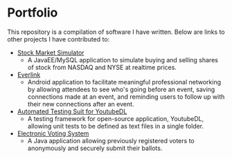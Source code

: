 # Portfolio
This repository is a compilation of software I have written.
Below are links to other projects I have contributed to:
* [Stock Market Simulator](https://github.com/bellmj/StockSimulator)
  - A JavaEE/MySQL application to simulate buying and selling shares of stock from NASDAQ and NYSE at realtime prices.
* [Everlink](https://github.com/Colton-Williams/EverLink)
  - Android application to facilitate meaningful professional networking by allowing attendees to see who's going before an event, saving connections made at an event, and reminding users to follow up with their new connections after an event.
* [Automated Testing Suit for YoutubeDL](https://github.com/bellmj/the-News-Team)
  - A testing framework for open-source application, YoutubeDL, allowing unit tests to be defined as text files in a single folder.
* [Electronic Voting System](https://github.com/bellmj/csci360jake-matt)
  - A Java application allowing previously registered voters to anonymously and securely submit their ballots.
